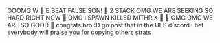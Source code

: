 OOOMG W 💯 E BEAT FALSE SON! 💯 2 STACK OMG WE ARE SEEKING SO HARD RIGHT NOW 💯 OMG I SPAWN KILLED MITHRIX 🤡 💯 OMG OMG WE ARE SO GOOD 💯 congrats bro :D go post that in the UES discord i bet everybody will praise you for copying others strats